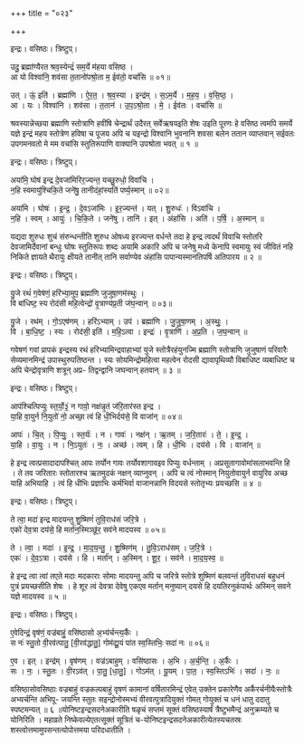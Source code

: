 +++
title = "०२३"

+++


इन्द्रः। वसिष्ठः। त्रिष्टुप्।

उदु॒ ब्रह्मा॑ण्यैरत श्रव॒स्येन्द्रं॑ सम॒र्ये म॑हया वसिष्ठ ।  
आ यो विश्वा॑नि॒ शव॑सा त॒तानो॑पश्रो॒ता म॒ ईव॑तो॒ वचां॑सि ॥ ०१॥

उत् । ऊं॒ इति॑ । ब्रह्मा॑णि । ऐ॒र॒त॒ । श्र॒व॒स्या । इन्द्र॑म् । स॒ऽम॒र्ये । म॒ह॒य॒ । व॒सि॒ष्ठ॒ ।  
आ । यः । विश्वा॑नि । शव॑सा । त॒तान॑ । उ॒प॒ऽश्रो॒ता । मे॒ । ईव॑तः । वचां॑सि ॥

श्रवस्यान्नेच्छया ब्रह्माणि स्तोत्राणि हवींषि चेन्द्रार्थं उदैरत् सर्वेऋषयइति शेषः उइति पूरणः हे वसिष्ठ त्वमपि समर्ये यज्ञे इन्द्रं महय स्तोत्रेण हविषा च पूजय अपि च यइन्द्रो विश्वानि भुवनानि शवसा बलेन ततान व्याप्तवान् सईवतः उपगमनवतो मे मम वचांसि स्तुतिरूपाणि वाक्यानि उपश्रोता भवत् ॥ १ ॥

इन्द्रः। वसिष्ठः। त्रिष्टुप्।

अया॑मि॒ घोष॑ इन्द्र दे॒वजा॑मिरिर॒ज्यन्त॒ यच्छु॒रुधो॒ विवा॑चि ।  
न॒हि स्वमायु॑श्चिकि॒ते जने॑षु॒ तानीदंहां॒स्यति॑ पर्ष्य॒स्मान् ॥ ०२॥

अया॑मि । घोषः॑ । इ॒न्द्र॒ । दे॒वऽजा॑मिः । इ॒र॒ज्यन्त॑ । यत् । शु॒रुधः॑ । विऽवा॑चि ।  
न॒हि । स्वम् । आयुः॑ । चि॒कि॒ते । जने॑षु । तानि॑ । इत् । अंहां॑सि । अति॑ । प॒र्षि॒ । अ॒स्मान् ॥

यद्यदा शुरुधः शुचं संरुन्धन्तीति शुरुध ओषध्य इरज्यन्त वर्धन्ते तदा हे इन्द्र त्वदर्थं विवाचि स्तोतरि देवजामिर्देवानां बन्धुः घोषः स्तुतिरूपः शब्दः अयामि अकारि अपि च जनेषु मध्ये केनापि स्वमायुः स्वं जीवितं नहि निकिते ज्ञायते थैरायुः क्षीयते तानीत् तानि सर्वाण्येव अंहांसि पापान्यस्मानतिपर्षि अतिपारय ॥ २ ॥

इन्द्रः। वसिष्ठः। त्रिष्टुप्।

यु॒जे रथं॑ ग॒वेष॑णं॒ हरि॑भ्या॒मुप॒ ब्रह्मा॑णि जुजुषा॒णम॑स्थुः ।  
वि बा॑धिष्ट॒ स्य रोद॑सी महि॒त्वेन्द्रो॑ वृ॒त्राण्य॑प्र॒ती ज॑घ॒न्वान् ॥ ०३॥

यु॒जे । रथ॑म् । गो॒ऽएष॑णम् । हरि॑ऽभ्याम् । उप॑ । ब्रह्मा॑णि । जु॒जु॒षा॒णम् । अ॒स्थुः॒ ।  
वि । बा॒धि॒ष्ट॒ । स्यः । रोद॑सी॒ इति॑ । म॒हि॒ऽत्वा । इन्द्रः॑ । वृ॒त्राणि॑ । अ॒प्र॒ति । ज॒घ॒न्वान् ॥

गवेषणं गवां प्रापकं इन्द्रस्य रथं हरिभ्यामिन्द्रवाहाभ्यां युजे स्तोत्रैरहंयुनज्मि ब्रह्माणि स्तोत्राणि जुजुषाणं परिवारैः सेव्यमानमिन्द्रं उपास्थुरुपतिष्ठन्त । स्यः सोयमिन्द्रोमहित्वा महत्वेन रोदसी द्यावापृथिव्यौ विबाधिष्ट व्यबाधिष्ट च अपि चेन्द्रोवृत्राणि शत्रून् अप्र- तिद्वन्द्वानि जघन्वान् हतवान् ॥ ३ ॥

इन्द्रः। वसिष्ठः। त्रिष्टुप्।

आप॑श्चित्पिप्युः स्त॒र्यो॒३॒॑ न गावो॒ नक्ष॑न्नृ॒तं ज॑रि॒तार॑स्त इन्द्र ।  
या॒हि वा॒युर्न नि॒युतो॑ नो॒ अच्छा॒ त्वं हि धी॒भिर्दय॑से॒ वि वाजा॑न् ॥ ०४॥

आपः॑ । चि॒त् । पि॒प्युः॒ । स्त॒र्यः॑ । न । गावः॑ । नक्ष॑न् । ऋ॒तम् । ज॒रि॒तारः॑ । ते॒ । इ॒न्द्र॒ ।  
या॒हि । वा॒युः । न । नि॒ऽयुतः॑ । नः॒ । अच्छ॑ । त्वम् । हि । धी॒भिः । दय॑से । वि । वाजा॑न् ॥

हे इन्द्र त्वत्प्रसादादापश्चित् आपः तर्योन गावः तर्योवशागावइव पिप्युः वर्धन्ताम् । अप्रसूतागावोमांसलाभवन्ति हि । ते तव जरितारः स्तोतारश्च ऋतमुदकं नक्षन् व्याप्नुवन् । अपि च त्वं नोस्मान् नियुतोवायुर्न वायुरिव अच्छ याहि अभियाहि । त्वं हि धीभिः प्रज्ञाभिः कर्मभिर्वा वाजानन्नानि विदयसे स्तोतृभ्यः प्रयच्छसि ॥ ४ ॥

इन्द्रः। वसिष्ठः। त्रिष्टुप्।

ते त्वा॒ मदा॑ इन्द्र मादयन्तु शु॒ष्मिणं॑ तुवि॒राध॑सं जरि॒त्रे ।  
एको॑ देव॒त्रा दय॑से॒ हि मर्ता॑न॒स्मिञ्छू॑र॒ सव॑ने मादयस्व ॥ ०५॥

ते । त्वा॒ । मदाः॑ । इ॒न्द्र॒ । मा॒द॒य॒न्तु॒ । शु॒ष्मिण॑म् । तु॒वि॒ऽराध॑सम् । ज॒रि॒त्रे ।  
एकः॑ । दे॒व॒ऽत्रा । दय॑से । हि । मर्ता॑न् । अ॒स्मिन् । शू॒र॒ । सव॑ने । मा॒द॒य॒स्व॒ ॥

हे इन्द्र त्वा त्वां तएते मदाः मदकाराः सोमाः मादयन्तु अपि च जरित्रे स्तोत्रे शुष्मिणं बलवन्तं तुविराधसं बहुधनं पुत्रं प्रयच्छसीति शेषः । हे शूर त्वं देवत्रा देवेषु एकएव मर्तान् मनुष्यान् दयसे हि दयतिरनुकंपार्थः अस्मिन् सवने यज्ञे मादयस्व ॥ ५ ॥

इन्द्रः। वसिष्ठः। त्रिष्टुप्।

ए॒वेदिन्द्रं॒ वृष॑णं॒ वज्र॑बाहुं॒ वसि॑ष्ठासो अ॒भ्य॑र्चन्त्य॒र्कैः ।  
स नः॑ स्तु॒तो वी॒रव॑त्पातु॒ [वी॒रव॑द्धातु॒] गोम॑द्यू॒यं पा॑त स्व॒स्तिभिः॒ सदा॑ नः ॥ ०६॥

ए॒व । इत् । इन्द्र॑म् । वृष॑णम् । वज्र॑ऽबाहुम् । वसि॑ष्ठासः । अ॒भि । अ॒र्च॒न्ति॒ । अ॒र्कैः ।  
सः । नः॒ । स्तु॒तः । वी॒रऽव॑त् । पा॒तु॒ [धा॒तु॒] । गोऽम॑त् । यू॒यम् । पा॒त॒ । स्व॒स्तिऽभिः॑ । सदा॑ । नः॒ ॥

वसिष्ठासोवसिष्ठाः वज्रबाहुं वज्रकल्पबाहुं वृषणं कामानां वर्षितारमिन्द्रं एवेत् उक्तेन प्रकारेणैव अर्कैरर्चनीयैःस्तोत्रैः अभ्यर्चन्ति अभिपू- जयन्ति स्तुतः सइन्द्रोनोस्मभ्यं वीरवत्पुत्रादियुक्तं गोमत् गोयुक्तं च धनं धातु ददातु स्पष्टमन्यत् ॥ ६ ॥योनिष्टइन्द्रसदनेअकारीति षळृचं सप्तमं सूक्तं वसिष्ठस्यार्षं त्रैष्टुभमैन्द्रं अनुक्रम्यते च योनिरिति । महाव्रते निष्केवल्येएतत्सूक्तं सूत्रितं च-योनिष्टइन्द्रसदनेअकारीत्येतस्यचतस्रः शस्त्वोत्तमामुपसन्तत्योपोत्तमया परिदधातीति ।